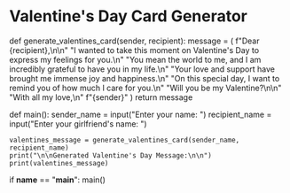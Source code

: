 # Valentine's Day Card Generator

def generate_valentines_card(sender, recipient):
    message = (
        f"Dear {recipient},\n\n"
        "I wanted to take this moment on Valentine's Day to express my feelings for you.\n"
        "You mean the world to me, and I am incredibly grateful to have you in my life.\n"
        "Your love and support have brought me immense joy and happiness.\n"
        "On this special day, I want to remind you of how much I care for you.\n"
        "Will you be my Valentine?\n\n"
        "With all my love,\n"
        f"{sender}"
    )
    return message

def main():
    sender_name = input("Enter your name: ")
    recipient_name = input("Enter your girlfriend's name: ")
    
    valentines_message = generate_valentines_card(sender_name, recipient_name)
    print("\n\nGenerated Valentine's Day Message:\n\n")
    print(valentines_message)

if __name__ == "__main__":
    main()

